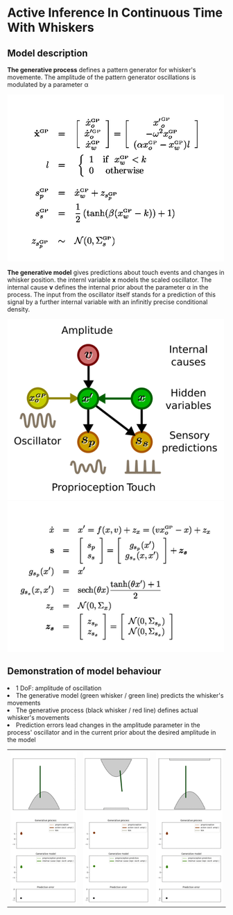 
# Active Inference In Continuous Time With Whiskers

## Model description

**The generative process** defines a pattern generator for whisker's movemente. The amplitude of the pattern generator oscillations is modulated by a parameter α

<img src="pics/gp_eq.jpg" width="500em"/><br>

**The generative model** gives predictions about touch events and changes in whisker position. the internl variable **x** models the scaled oscillator. The internal cause **v** defines the internal prior about the parameter α in the process.  The input from the oscillator itself stands for a prediction of this signal by a further internal variable with an infinitly precise conditional density.


<img src="pics/model.png" width="500em"/>
<img src="pics/gm_eq.jpg" width="500em"/>


## Demonstration of model behaviour
<ui style="list-style-position: outside">
<li >1 DoF: amplitude of oscillation </li>
<li> The generative model (green whisker / green line) predicts the whisker's movements </li>
<li> The generative process (black whisker / red line) defines actual  whisker's movements</li>
</ui>
<li> Prediction errors lead changes in the amplitude parameter in the process' oscillator and in the current prior about the desired amplitude in the model</li>
</ui>
<table>
  <tr height=100em>
    <td>
    <img src="pics/still.gif" width="100%"/>
    </td>
    <td>
    <img src="pics/normal.gif" width="100%"/>
    </td>
    <td>
    <img src="pics/large.gif" width="100%"/>
    </td>    
  </tr>

</table>
